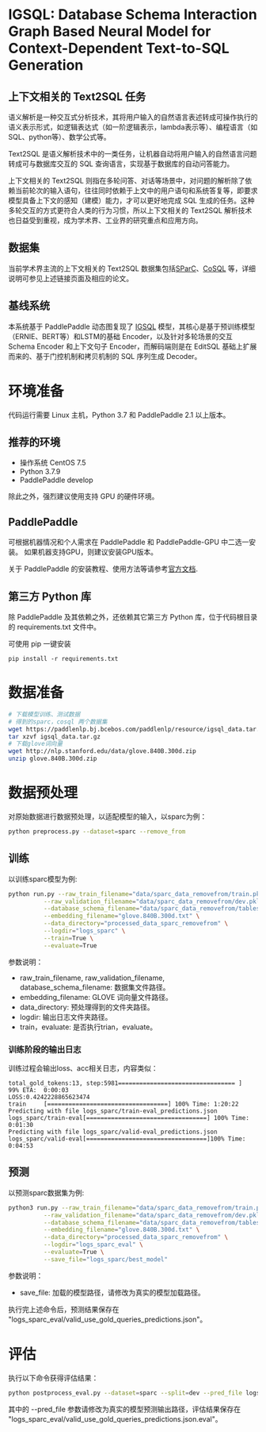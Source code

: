# IGSQL: Database Schema Interaction Graph Based Neural Model for Context-Dependent Text-to-SQL Generation

## 上下文相关的 Text2SQL 任务

语义解析是一种交互式分析技术，其将用户输入的自然语言表述转成可操作执行的语义表示形式，如逻辑表达式（如一阶逻辑表示，lambda表示等）、编程语言（如SQL、python等）、数学公式等。

Text2SQL 是语义解析技术中的一类任务，让机器自动将用户输入的自然语言问题转成可与数据库交互的 SQL 查询语言，实现基于数据库的自动问答能力。

上下文相关的 Text2SQL 则指在多轮问答、对话等场景中，对问题的解析除了依赖当前轮次的输入语句，往往同时依赖于上文中的用户语句和系统答复等，即要求模型具备上下文的感知（建模）能力，才可以更好地完成 SQL 生成的任务。这种多轮交互的方式更符合人类的行为习惯，所以上下文相关的 Text2SQL 解析技术也日益受到重视，成为学术界、工业界的研究重点和应用方向。

## 数据集

当前学术界主流的上下文相关的 Text2SQL 数据集包括[SParC](https://yale-lily.github.io/sparc)、[CoSQL](https://yale-lily.github.io/cosql) 等，详细说明可参见上述链接页面及相应的论文。

## 基线系统
本系统基于 PaddlePaddle 动态图复现了 [IGSQL](https://github.com/headacheboy/IGSQL) 模型，其核心是基于预训练模型（ERNIE、BERT等）和LSTM的基础 Encoder，以及针对多轮场景的交互 Schema Encoder 和上下文句子 Encoder，而解码端则是在 EditSQL 基础上扩展而来的、基于门控机制和拷贝机制的 SQL 序列生成 Decoder。

# 环境准备
代码运行需要 Linux 主机，Python 3.7 和 PaddlePaddle 2.1 以上版本。

## 推荐的环境

* 操作系统 CentOS 7.5
* Python 3.7.9
* PaddlePaddle develop

除此之外，强烈建议使用支持 GPU 的硬件环境。

## PaddlePaddle

可根据机器情况和个人需求在 PaddlePaddle 和 PaddlePaddle-GPU 中二选一安装。
如果机器支持GPU，则建议安装GPU版本。

关于 PaddlePaddle 的安装教程、使用方法等请参考[官方文档](https://www.paddlepaddle.org.cn/#quick-start).

## 第三方 Python 库
除 PaddlePaddle 及其依赖之外，还依赖其它第三方 Python 库，位于代码根目录的 requirements.txt 文件中。

可使用 pip 一键安装

```pip install -r requirements.txt```

# 数据准备

```bash
# 下载模型训练、测试数据
# 得到的sparc，cosql 两个数据集
wget https://paddlenlp.bj.bcebos.com/paddlenlp/resource/igsql_data.tar.gz
tar xzvf igsql_data.tar.gz
# 下载glove词向量
wget http://nlp.stanford.edu/data/glove.840B.300d.zip
unzip glove.840B.300d.zip
```

# 数据预处理

对原始数据进行数据预处理，以适配模型的输入，以sparc为例：

```bash
python preprocess.py --dataset=sparc --remove_from
```

## 训练

以训练sparc模型为例:

```bash
python run.py --raw_train_filename="data/sparc_data_removefrom/train.pkl" \
          --raw_validation_filename="data/sparc_data_removefrom/dev.pkl" \
          --database_schema_filename="data/sparc_data_removefrom/tables.json" \
          --embedding_filename="glove.840B.300d.txt" \
          --data_directory="processed_data_sparc_removefrom" \
          --logdir="logs_sparc" \
          --train=True \
          --evaluate=True
```

参数说明：
* raw_train_filename, raw_validation_filename, database_schema_filename: 数据集文件路径。
* embedding_filename: GLOVE 词向量文件路径。
* data_directory: 预处理得到的文件夹路径。
* logdir: 输出日志文件夹路径。
* train，evaluate: 是否执行trian，evaluate。


### 训练阶段的输出日志
训练过程会输出loss、acc相关日志，内容类似：
```
total_gold_tokens:13, step:5981================================= ]  99% ETA:  0:00:03
LOSS:0.4242228865623474
train     [==================================] 100% Time: 1:20:22
Predicting with file logs_sparc/train-eval_predictions.json
logs_sparc/train-eval[==================================] 100% Time: 0:01:30
Predicting with file logs_sparc/valid-eval_predictions.json
logs_sparc/valid-eval[==================================]100% Time: 0:04:53
```

## 预测

以预测sparc数据集为例:

```bash
python3 run.py --raw_train_filename="data/sparc_data_removefrom/train.pkl" \
          --raw_validation_filename="data/sparc_data_removefrom/dev.pkl" \
          --database_schema_filename="data/sparc_data_removefrom/tables.json" \
          --embedding_filename="glove.840B.300d.txt" \
          --data_directory="processed_data_sparc_removefrom" \
          --logdir="logs_sparc_eval" \
          --evaluate=True \
          --save_file="logs_sparc/best_model"
```

参数说明：
* save_file: 加载的模型路径，请修改为真实的模型加载路径。

执行完上述命令后，预测结果保存在 "logs_sparc_eval/valid_use_gold_queries_predictions.json"。

# 评估

执行以下命令获得评估结果：

```bash
python postprocess_eval.py --dataset=sparc --split=dev --pred_file logs_sparc_eval/valid_use_gold_queries_predictions.json --remove_from
```

其中的 --pred_file 参数请修改为真实的模型预测输出路径，评估结果保存在 "logs_sparc_eval/valid_use_gold_queries_predictions.json.eval"。
